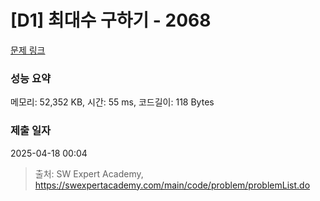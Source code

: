 # [D1] 최대수 구하기 - 2068 

[문제 링크](https://swexpertacademy.com/main/code/problem/problemDetail.do?contestProbId=AV5QQhbqA4QDFAUq) 

### 성능 요약

메모리: 52,352 KB, 시간: 55 ms, 코드길이: 118 Bytes

### 제출 일자

2025-04-18 00:04



> 출처: SW Expert Academy, https://swexpertacademy.com/main/code/problem/problemList.do